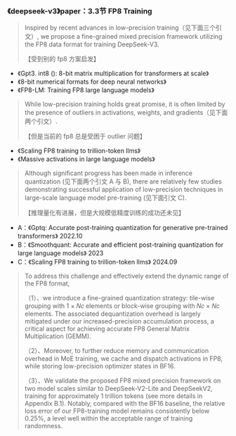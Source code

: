 
### 《deepseek-v3》paper：3.3节 FP8 Training

> Inspired by recent advances in low-precision training（见下面三个引文）, we propose a fine-grained mixed precision framework utilizing the FP8
data format for training DeepSeek-V3.
>
> 【受到别的 fp8 方案启发】
- 《Gpt3. int8 (): 8-bit matrix multiplication for transformers at scale》
- 《8-bit numerical formats for deep neural networks》
- 《FP8-LM: Training FP8 large language models》

> While low-precision training holds great promise, it is often limited by the presence of outliers in activations, weights, and gradients（见下面两个引文）.
>
> 【但是当前的 fp8 总是受困于 outlier 问题】
- 《Scaling FP8 training to trillion-token llms》
- 《Massive activations in large language models》

> Although significant progress has been made in inference quantization (见下面两个引文 A 与 B), there are relatively few studies demonstrating successful application of low-precision techniques in large-scale language model pre-training (见下面引文 C).
>
> 【推理量化有进展，但是大规模低精度训练的成功还未见】
- A：《Gptq: Accurate post-training quantization for generative pre-trained transformers》 2022.10
- B：《Smoothquant: Accurate and efficient post-training quantization for large language models》 2023
- C：《Scaling FP8 training to trillion-token llms》 2024.09

> To address this challenge and effectively extend the dynamic range of the FP8 format,
>
> （1）、we introduce a fine-grained quantization strategy: tile-wise grouping with 1 × 𝑁𝑐 elements or block-wise grouping with 𝑁𝑐 × 𝑁𝑐 elements. The associated dequantization overhead is largely mitigated under our increased-precision accumulation process, a critical aspect for achieving accurate FP8 General Matrix Multiplication (GEMM).
>
> （2）、Moreover, to further reduce memory and communication overhead in MoE training, we cache and dispatch activations in FP8, while storing low-precision optimizer states in BF16.
>
> （3）、We validate the proposed FP8 mixed precision framework on two model scales similar to DeepSeek-V2-Lite and DeepSeekV2, training for approximately 1 trillion tokens (see more details in Appendix B.1). Notably, compared with the BF16 baseline, the relative loss error of our FP8-training model remains consistently below 0.25%, a level well within the acceptable range of training randomness.
